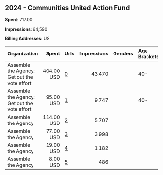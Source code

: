 ## 2024 - Communities United Action Fund 
**Spent**: 717.00

**Impressions**: 64,590

**Billing Addresses**: US

|Organization|Spent|Urls|Impressions|Genders|Age Brackets|Country Codes|
|:---|---:|:---|---:|:---|:---|:---|
|Assemble the Agency: Get out the vote effort|404.00 USD|[0](https://www.snap.com/political-ads/asset/4b69ebd6bdb0a80ac56f66ce80e39eb116f5a0c6bbbdc61c9044d983286e9130?mediaType=mp4)|43,470||40-|united states|
|Assemble the Agency: Get out the vote effort|95.00 USD|[1](https://www.snap.com/political-ads/asset/4b69ebd6bdb0a80ac56f66ce80e39eb116f5a0c6bbbdc61c9044d983286e9130?mediaType=mp4)|9,747||40-|united states|
|Assemble the Agency|114.00 USD|[2](https://www.snap.com/political-ads/asset/d932594f580262351521e4055b2f2a5eebe0621ee129265cf3efd8146e587666?mediaType=mp4)|5,707|||united states|
|Assemble the Agency|77.00 USD|[3](https://www.snap.com/political-ads/asset/663f8df8232aa5f9a699bde7e08b7670fe260dd4d0f2a9b6730e3b7298cd714a?mediaType=mp4)|3,998|||united states|
|Assemble the Agency|19.00 USD|[4](https://www.snap.com/political-ads/asset/630eecaf6b0af62a132ec6dcec882d77e7b6a35c81d2c39c2ff297d9f315fa78?mediaType=mp4)|1,182|||united states|
|Assemble the Agency|8.00 USD|[5](https://www.snap.com/political-ads/asset/9d03215e504f00a47981b3d67f61320c8b3aec404d2f9ab700f21dfcb2f482f4?mediaType=mp4)|486|||united states|
